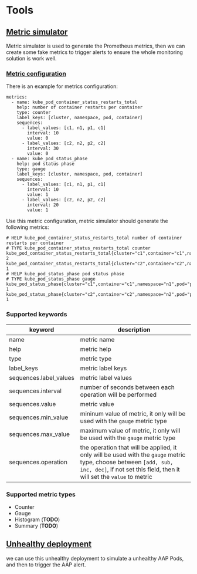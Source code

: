 # Tools

## [Metric simulator](./metric-simulator)

Metric simulator is used to generate the Prometheus metrics, then we can create some fake metrics to trigger alerts to ensure the whole monitoring solution is work well.

### [Metric configuration](./metric-simulator/metric-config.yaml)

There is an example for metrics configuration:

```
metrics:
  - name: kube_pod_container_status_restarts_total
    help: number of container restarts per container
    type: counter
    label_keys: [cluster, namespace, pod, container]
    sequences:
      - label_values: [c1, n1, p1, c1]
        interval: 10
        value: 0
      - label_values: [c2, n2, p2, c2]
        interval: 30
        value: 0
  - name: kube_pod_status_phase
    help: pod status phase
    type: gauge
    label_keys: [cluster, namespace, pod, container]
    sequences:
      - label_values: [c1, n1, p1, c1]
        interval: 10
        value: 1
      - label_values: [c2, n2, p2, c2]
        interval: 20
        value: 1
```

Use this metric configuration, metric simulator should generate the following metrics:

```
# HELP kube_pod_container_status_restarts_total number of container restarts per container
# TYPE kube_pod_container_status_restarts_total counter
kube_pod_container_status_restarts_total{cluster="c1",container="c1",namespace="n1",pod="p1"} 2
kube_pod_container_status_restarts_total{cluster="c2",container="c2",namespace="n2",pod="p2"} 1
# HELP kube_pod_status_phase pod status phase
# TYPE kube_pod_status_phase gauge
kube_pod_status_phase{cluster="c1",container="c1",namespace="n1",pod="p1"} 1
kube_pod_status_phase{cluster="c2",container="c2",namespace="n2",pod="p2"} 1
```

### Supported keywords

keyword | description
---  | ------
name | metric name
help | metric help
type | metric type
label_keys | metric label keys
sequences.label_values | metric label values
sequences.interval | number of seconds between each operation will be performed
sequences.value | metric value
sequences.min_value | mininum value of metric, it only will be used with the `gauge` metric type
sequences.max_value | maximum value of metric, it only will be used with the `gauge` metric type
sequences.operation | the operation that will be applied, it only will be used with the `gauge` metric type, choose between `[add, sub, inc, dec]`, if not set this field, then it will set the `value` to metric

### Supported metric types

- Counter
- Gauge
- Histogram (**TODO**)
- Summary (**TODO**)

## [Unhealthy deployment](./unhealthy-deploy.yaml)

we can use this unhealthy deployment to simulate a unhealthy AAP Pods, and then to trigger the AAP alert.

